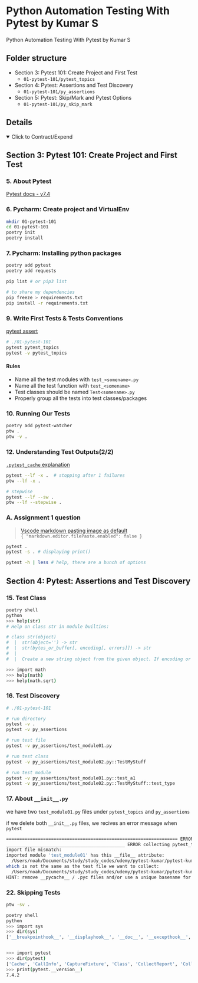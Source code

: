# Python Automation Testing With Pytest by Kumar S

Python Automation Testing With Pytest by Kumar S

## Folder structure

- Section 3: Pytest 101: Create Project and First Test
  - `01-pytest-101/pytest_topics`
- Section 4: Pytest: Assertions and Test Discovery
  - `01-pytest-101/py_assertions`
- Section 5: Pytest: Skip/Mark and Pytest Options
  - `01-pytest-101/py_skip_mark`

## Details

<details open>
  <summary>Click to Contract/Expend</summary>

## Section 3: Pytest 101: Create Project and First Test

### 5. About Pytest

[Pytest docs - v7.4](https://docs.pytest.org/en/7.4.x/)

### 6. Pycharm: Create project and VirtualEnv

```sh
mkdir 01-pytest-101
cd 01-pytest-101
poetry init
poetry install
```

### 7. Pycharm: Installing python packages

```sh
poetry add pytest
poetry add requests

pip list # or pip3 list

# to share my dependencies
pip freeze > requirements.txt
pip install -r requirements.txt
```

### 9. Write First Tests & Tests Conventions

[pytest assert](https://docs.pytest.org/en/7.4.x/how-to/assert.html)

```sh
# ./01-pytest-101
pytest pytest_topics
pytest -v pytest_topics
```

#### Rules

- Name all the test modules with `test_<somename>.py`
- Name all the test function with `test_<somename>`
- Test classes should be named `Test<somename>.py`
- Properly group all the tests into test classes/packages

### 10. Running Our Tests

```sh
poetry add pytest-watcher
ptw .
ptw -v .
```

### 12. Understanding Test Outputs(2/2)

[`.pytest_cache` explanation](https://docs.pytest.org/en/7.4.x/how-to/cache.html)

```sh
pytest --lf -x .  # stopping after 1 failures
ptw --lf -x .

# stepwise
pytest --lf --sw .
ptw --lf --stepwise .
```

### A. Assignment 1 question

> [Vscode markdown pasting image as default](https://dev.to/francecil/vscode-new-version-179-supports-pasting-images-in-markdown-1fd2)\
> `{ "markdown.editor.filePaste.enabled": false }`

```sh
pytest .
pytest -s . # displaying print()

pytest -h | less # help, there are a bunch of options
```

## Section 4: Pytest: Assertions and Test Discovery

### 15. Test Class

```sh
poetry shell
python
>>> help(str)
# Help on class str in module builtins:

# class str(object)
#  |  str(object='') -> str
#  |  str(bytes_or_buffer[, encoding[, errors]]) -> str
#  |
#  |  Create a new string object from the given object. If encoding or
```

```sh
>>> import math
>>> help(math)
>>> help(math.sqrt)
```

### 16. Test Discovery

```sh
# ./01-pytest-101

# run directory
pytest -v .
pytest -v py_assertions

# run test file
pytest -v py_assertions/test_module01.py

# run test class
pytest -v py_assertions/test_module02.py::TestMyStuff

# run test module
pytest -v py_assertions/test_module01.py::test_a1
pytest -v py_assertions/test_module02.py::TestMyStuff::test_type
```

### 17. About `__init__.py`

we have two `test_module01.py` files under `pytest_topics` and `py_assertions`

if we delete both `__init__.py` files, we recives an error message when `pytest`

```sh
================================================================= ERRORS ==================================================================
_____________________________________________ ERROR collecting pytest_topics/test_module01.py _____________________________________________
import file mismatch:
imported module 'test_module01' has this __file__ attribute:
  /Users/noah/Documents/study/study_codes/udemy/pytest-kumar/pytest-kumar-git/01-pytest-101/py_assertions/test_module01.py
which is not the same as the test file we want to collect:
  /Users/noah/Documents/study/study_codes/udemy/pytest-kumar/pytest-kumar-git/01-pytest-101/pytest_topics/test_module01.py
HINT: remove __pycache__ / .pyc files and/or use a unique basename for your test file modules
```

### 22. Skipping Tests

```sh
ptw -sv .
```

```sh
poetry shell
python
>>> import sys
>>> dir(sys)
['__breakpointhook__', '__displayhook__', '__doc__', '__excepthook__', '__interactivehook__', '__loader__', '__name__', '__package__', '__spec__', '__stderr__', '__stdin__', '__stdout__', '__unraisablehook__', '_base_executable', '_clear_type_cache', '_current_exceptions', '_current_frames', '_debugmallocstats', '_framework', '_getframe', '_getquickenedcount', '_git', '_home', '_stdlib_dir', '_xoptions', 'abiflags', 'addaudithook', 'api_version', 'argv', 'audit', 'base_exec_prefix', 'base_prefix', 'breakpointhook', 'builtin_module_names', 'byteorder', 'call_tracing', 'copyright', 'displayhook', 'dont_write_bytecode', 'exc_info', 'excepthook', 'exception', 'exec_prefix', 'executable', 'exit', 'flags', 'float_info', 'float_repr_style', 'get_asyncgen_hooks', 'get_coroutine_origin_tracking_depth', 'get_int_max_str_digits', 'getallocatedblocks', 'getdefaultencoding', 'getdlopenflags', 'getfilesystemencodeerrors', 'getfilesystemencoding', 'getprofile', 'getrecursionlimit', 'getrefcount', 'getsizeof', 'getswitchinterval', 'gettrace', 'hash_info', 'hexversion', 'implementation', 'int_info', 'intern', 'is_finalizing', 'maxsize', 'maxunicode', 'meta_path', 'modules', 'orig_argv', 'path', 'path_hooks', 'path_importer_cache', 'platform', 'platlibdir', 'prefix', 'ps1', 'ps2', 'pycache_prefix', 'set_asyncgen_hooks', 'set_coroutine_origin_tracking_depth', 'set_int_max_str_digits', 'setdlopenflags', 'setprofile', 'setrecursionlimit', 'setswitchinterval', 'settrace', 'stderr', 'stdin', 'stdlib_module_names', 'stdout', 'thread_info', 'unraisablehook', 'version', 'version_info', 'warnoptions']


>>> import pytest
>>> dir(pytest)
['Cache', 'CallInfo', 'CaptureFixture', 'Class', 'CollectReport', 'Collector', 'Config', 'DoctestItem', 'ExceptionInfo', 'ExitCode', 'File', 'FixtureLookupError', 'FixtureRequest', 'Function', 'HookRecorder', 'Item', 'LineMatcher', 'LogCaptureFixture', 'Mark', 'MarkDecorator', 'MarkGenerator', 'Metafunc', 'Module', 'MonkeyPatch', 'OptionGroup', 'Package', 'Parser', 'PytestAssertRewriteWarning', 'PytestCacheWarning', 'PytestCollectionWarning', 'PytestConfigWarning', 'PytestDeprecationWarning', 'PytestExperimentalApiWarning', 'PytestPluginManager', 'PytestRemovedIn8Warning', 'PytestReturnNotNoneWarning', 'PytestUnhandledCoroutineWarning', 'PytestUnhandledThreadExceptionWarning', 'PytestUnknownMarkWarning', 'PytestUnraisableExceptionWarning', 'PytestWarning', 'Pytester', 'RecordedHookCall', 'RunResult', 'Session', 'Stash', 'StashKey', 'TempPathFactory', 'TempdirFactory', 'TestReport', 'TestShortLogReport', 'Testdir', 'UsageError', 'WarningsRecorder', '__all__', '__builtins__', '__cached__', '__doc__', '__file__', '__getattr__', '__loader__', '__name__', '__package__', '__path__', '__pytestPDB', '__spec__', '__version__', 'approx', 'cmdline', 'console_main', 'deprecated_call', 'exit', 'fail', 'fixture', 'freeze_includes', 'hookimpl', 'hookspec', 'importorskip', 'main', 'mark', 'param', 'raises', 'register_assert_rewrite', 'set_trace', 'skip', 'version_tuple', 'warns', 'xfail', 'yield_fixture']
>>> print(pytest.__version__)
7.4.2
```

</details>
